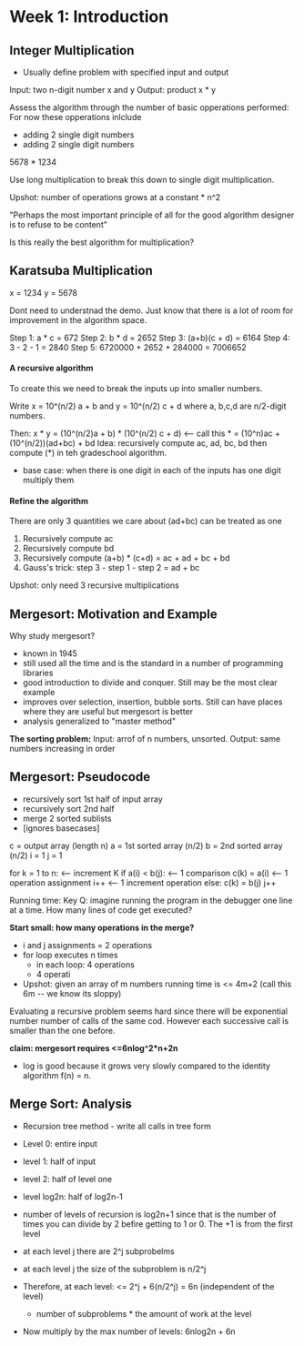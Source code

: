# Week 1: Introduction

## Integer Multiplication

* Usually define problem with specified input and output

Input: two n-digit number x and y
Output: product x * y

Assess the algorithm through the number of basic opperations performed:
For now these opperations inlclude
* adding 2 single digit numbers
* adding 2 single digit numbers

5678 * 1234

Use long multiplication to break this down to single digit multiplication.

Upshot: number of operations grows at a constant * n^2

"Perhaps the most important principle of all for the good algorithm designer is to refuse to be content"

Is this really the best algorithm for multiplication?

## Karatsuba Multiplication

x = 1234
y = 5678

Dont need to understnad the demo. Just know that there is a lot of room for improvement in the algorithm space.

Step 1: a * c = 672
Step 2: b * d = 2652
Step 3: (a+b)(c + d) = 6164
Step 4: 3 - 2 - 1 = 2840
Step 5: 6720000 + 2652 + 284000 = 7006652

#### A recursive algorithm
To create this we need to break the inputs up into smaller numbers.

Write x = 10^(n/2) a + b and y = 10^(n/2) c + d where a, b,c,d are n/2-digit numbers.

Then: x * y = (10^(n/2)a + b) * (10^(n/2) c + d) <-- call this *
            = (10^n)ac + (10^(n/2))(ad+bc) + bd
Idea: recursively compute ac, ad, bc, bd then compute (*) in teh gradeschool algorithm.
* base case: when there is one digit in each of the inputs has one digit multiply them

#### Refine the algorithm
There are only 3 quantities we care about (ad+bc) can be treated as one

1. Recursively compute ac
2. Recursively compute bd
3. Recursively compute (a+b) * (c+d)  = ac + ad + bc + bd
4. Gauss's trick: step 3 - step 1 - step 2 = ad + bc

Upshot: only need 3 recursive multiplications

## Mergesort: Motivation and Example
Why study mergesort?
* known in 1945
* still used all the time and is the standard in a number of programming libraries
* good introduction to divide and conquer. Still may be the most clear example
* improves over selection, insertion, bubble sorts. Still can have places where they are useful but mergesort is better
* analysis generalized to "master method"

**The sorting problem:**
Input: arrof of n numbers, unsorted.
Output: same numbers increasing in order

## Mergesort: Pseudocode
* recursively sort 1st half of input array
* recursively sort 2nd half
* merge 2 sorted sublists
* [ignores basecases]

c = output array (length n)
a = 1st sorted array (n/2)
b = 2nd sorted array (n/2)
i = 1
j = 1

for k = 1 to n: <-- increment K
    if a(i) < b(j): <-- 1 comparison
        c(k) = a(i) <-- 1 operation assignment
        i++ <-- 1 increment operation
    else:
        c(k) = b(j)
        j++

Running time:
Key Q: imagine running the program in the debugger one line at a time. How many lines of code get executed?

**Start small: how many operations in the merge?**
* i and j assignments = 2 operations
* for loop executes n times
    * in each loop: 4 operations
    * 4 operati
* Upshot: given an array of m numbers running time is <= 4m+2 (call this 6m -- we know its sloppy)

Evaluating a recursive problem seems hard since there will be exponential number number of calls of the same cod. However each successive call is smaller than the one before.

**claim: mergesort requires <=6nlog^2*n+2n**

* log is good because it grows very slowly compared to the identity algorithm f(n) = n.

## Merge Sort: Analysis

* Recursion tree method - write all calls in tree form

* Level 0: entire input
* level 1: half of input
* level 2: half of level one
* level log2n: half of log2n-1

* number of levels of recursion is log2n+1 since that is the number of times you can divide by 2 befire getting to 1 or 0. The +1 is from the first level
* at each level j there are 2^j subprobelms
* at each level j the size of the subproblem is n/2^j
* Therefore, at each level: <= 2^j + 6(n/2^j) = 6n (independent of the level)
    * number of subproblems * the amount of work at the level
* Now multiply by the max number of levels: 6nlog2n + 6n
